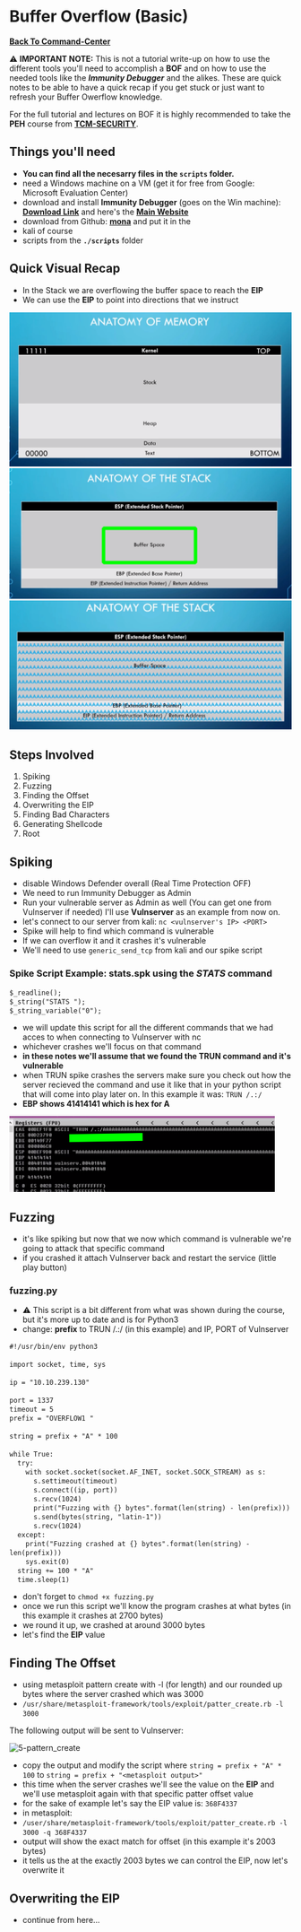 # Buffer Overflow (Basic)

**[Back To Command-Center](https://github.com/codetorok/command-center/blob/master/README.md)**

⚠️ **IMPORTANT NOTE:** This is not a tutorial write-up on how to use the different tools you'll need to accomplish  a **BOF** and on how to use the needed tools like the ***Immunity Debugger*** and the alikes. These are quick notes to be able to have a quick recap if you get stuck or just want to refresh your Buffer Owerflow knowledge. 

For the full tutorial and lectures on BOF it is highly recommended to take the **PEH** course from **[TCM-SECURITY](https://academy.tcm-sec.com/)**.

## Things you'll need

* **You can find all the necesarry files in the `scripts` folder.**
* need a Windows machine on a VM (get it for free from Google: Microsoft Evaluation Center)
* download and install **Immunity Debugger** (goes on the Win machine): **[Download Link](https://debugger.immunityinc.com/ID_register.py)** and here's the **[Main Website](https://www.immunityinc.com/products/debugger/)**
* download from Github: **[mona](https://github.com/corelan/mona)** and put it in the 
* kali of course
* scripts from the **`./scripts`** folder

## Quick Visual Recap

* In the Stack we are overflowing the buffer space to reach the **EIP**
* We can use the **EIP** to point into directions that we instruct

![1-anathomy-of-the-memory](images/1-anatomy_of_the_memory.png)
![2-anatomy_of_the_stack](images/2-anatomy_of_the_stack.png)
![3-overflow](images/3-overflow.png)

## Steps Involved

1. Spiking
2. Fuzzing
3. Finding the Offset
4. Overwriting the EIP
5. Finding Bad Characters
6. Generating Shellcode 
7. Root

## Spiking

* disable Windows Defender overall (Real Time Protection OFF)
* We need to run Immunity Debugger as Admin
* Run your vulnerable server as Admin as well (You can get one from Vulnserver if needed) I'll use **Vulnserver** as an example from now on.
* let's connect to our server from kali: `nc <vulnserver's IP> <PORT>`
* Spike will help to find which command is vulnerable
* If we can overflow it and it crashes it's vulnerable
* We'll need to use `generic_send_tcp` from kali and our spike script

### Spike Script Example: stats.spk using the ***STATS*** command

```
$_readline();
$_string("STATS ");
$_string_variable("0");
```

* we will update this script for all the different commands that we had acces to when connecting to Vulnserver with nc
* whichever crashes we'll focus on that command
* **in these notes we'll assume that we found the TRUN command and it's vulnerable**
* when TRUN spike crashes the servers make sure you check out how the server recieved the command and use it like that in your python script that will come into play later on. In this example it was: `TRUN /.:/`
* **EBP shows 41414141 which is hex for A**

![4-trun-crashes](images/4-trun-crashes.png)

## Fuzzing

* it's like spiking but now that we now which command is vulnerable we're going to attack that specific command
* if you crashed it attach Vulnserver back and restart the service (little play button)

### fuzzing.py

* ⚠️ This script is a bit different from what was shown during the course, but it's more up to date and is for Python3
* change: **prefix** to TRUN /.:/ (in this example) and IP, PORT of Vulnserver

```
#!/usr/bin/env python3

import socket, time, sys

ip = "10.10.239.130"

port = 1337
timeout = 5
prefix = "OVERFLOW1 "

string = prefix + "A" * 100

while True:
  try:
    with socket.socket(socket.AF_INET, socket.SOCK_STREAM) as s:
      s.settimeout(timeout)
      s.connect((ip, port))
      s.recv(1024)
      print("Fuzzing with {} bytes".format(len(string) - len(prefix)))
      s.send(bytes(string, "latin-1"))
      s.recv(1024)
  except:
    print("Fuzzing crashed at {} bytes".format(len(string) - len(prefix)))
    sys.exit(0)
  string += 100 * "A"
  time.sleep(1)
```

* don't forget to `chmod +x fuzzing.py`
* once we run this script we'll know the program crashes at what bytes (in this example it crashes at 2700 bytes)
* we round it up, we crashed at around 3000 bytes
* let's find the **EIP** value

## Finding The Offset

* using metasploit pattern create with -l (for length) and our rounded up bytes where the server crashed which was 3000
* `/usr/share/metasploit-framework/tools/exploit/patter_create.rb -l 3000`

The following output will be sent to Vulnserver:

![5-pattern_create](5-pattern_create.png)

* copy the output and modify the script where `string = prefix + "A" * 100` to `string = prefix + "<metasploit output>"`
* this time when the server crashes we'll see the value on the **EIP** and we'll use metasploit again with that specific patter offset value
* for the sake of example let's say the EIP value is: `368F4337`
* in metasploit:
* `/user/share/metasploit-framework/tools/exploit/patter_create.rb -l 3000 -q 368F4337`
* output will show the exact match for offset (in this example it's 2003 bytes)
* it tells us the at the exactly 2003 bytes we can control the EIP, now let's overwrite it

## Overwriting the EIP

* continue from here...

